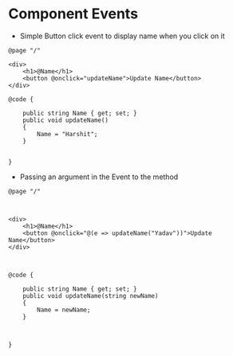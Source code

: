 # Component Events

* Simple Button click event to display name when you click on it

```text
@page "/"

<div>
    <h1>@Name</h1>
    <button @onclick="updateName">Update Name</button>
</div>

@code {

    public string Name { get; set; }
    public void updateName()
    {
        Name = "Harshit";
    }


}
```

*  Passing an argument in the Event to the method

```text
@page "/"



<div>
    <h1>@Name</h1>
    <button @onclick="@(e => updateName("Yadav"))">Update Name</button>
</div>



@code {

    public string Name { get; set; }
    public void updateName(string newName)
    {
        Name = newName;
    }



}
```




